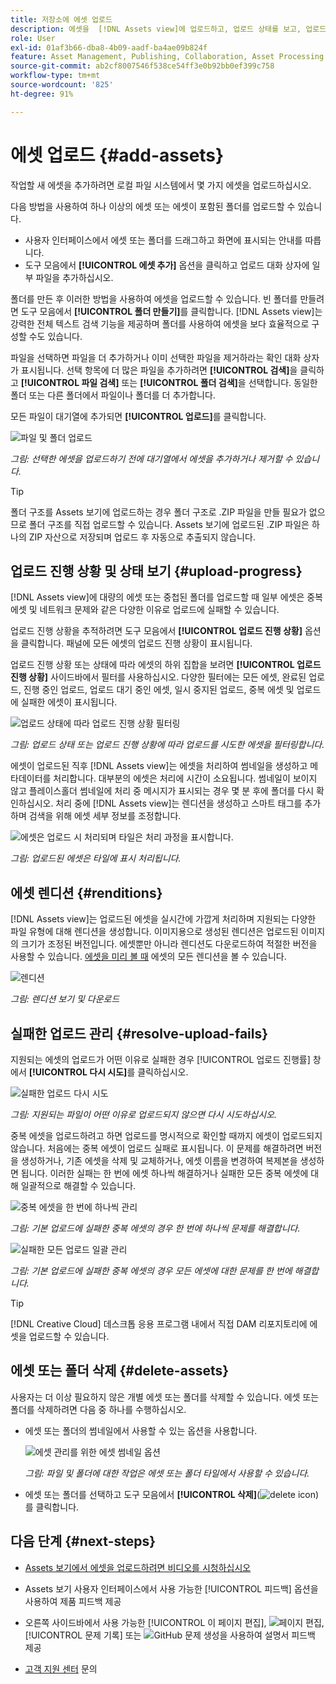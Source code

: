 ```yaml
---
title: 저장소에 에셋 업로드
description: 에셋을  [!DNL Assets view]에 업로드하고, 업로드 상태를 보고, 업로드 관련 문제를 해결합니다.
role: User
exl-id: 01af3b66-dba8-4b09-aadf-ba4ae09b824f
feature: Asset Management, Publishing, Collaboration, Asset Processing
source-git-commit: ab2cf8007546f538ce54ff3e0b92bb0ef399c758
workflow-type: tm+mt
source-wordcount: '825'
ht-degree: 91%

---
```


# 에셋 업로드 {#add-assets}

작업할 새 에셋을 추가하려면 로컬 파일 시스템에서 몇 가지 에셋을 업로드하십시오. <!-- TBD: Many of the [common file formats are supported](/help/assets/supported-file-formats-assets-view.md). -->

다음 방법을 사용하여 하나 이상의 에셋 또는 에셋이 포함된 폴더를 업로드할 수 있습니다.

* 사용자 인터페이스에서 에셋 또는 폴더를 드래그하고 화면에 표시되는 안내를 따릅니다.
* 도구 모음에서 **[!UICONTROL 에셋 추가]** 옵션을 클릭하고 업로드 대화 상자에 일부 파일을 추가하십시오.

<!-- TBD: Update this GIF
![Asset and nested folder upload demo](assets/do-not-localize/upload-assets.gif) -->

폴더를 만든 후 이러한 방법을 사용하여 에셋을 업로드할 수 있습니다. 빈 폴더를 만들려면 도구 모음에서 **[!UICONTROL 폴더 만들기]**&#x200B;를 클릭합니다. [!DNL Assets view]는 강력한 전체 텍스트 검색 기능을 제공하며 폴더를 사용하여 에셋을 보다 효율적으로 구성할 수도 있습니다.

파일을 선택하면 파일을 더 추가하거나 이미 선택한 파일을 제거하라는 확인 대화 상자가 표시됩니다. 선택 항목에 더 많은 파일을 추가하려면 **[!UICONTROL 검색]**&#x200B;을 클릭하고 **[!UICONTROL 파일 검색]** 또는 **[!UICONTROL 폴더 검색]**&#x200B;을 선택합니다. 동일한 폴더 또는 다른 폴더에서 파일이나 폴더를 더 추가합니다.

모든 파일이 대기열에 추가되면 **[!UICONTROL 업로드]**&#x200B;를 클릭합니다.

![파일 및 폴더 업로드](assets/upload-browse-files-folders.png)

*그림: 선택한 에셋을 업로드하기 전에 대기열에서 에셋을 추가하거나 제거할 수 있습니다.*

>[!TIP]
>
>폴더 구조를 Assets 보기에 업로드하는 경우 폴더 구조로 .ZIP 파일을 만들 필요가 없으므로 폴더 구조를 직접 업로드할 수 있습니다. Assets 보기에 업로드된 .ZIP 파일은 하나의 ZIP 자산으로 저장되며 업로드 후 자동으로 추출되지 않습니다.

## 업로드 진행 상황 및 상태 보기 {#upload-progress}

[!DNL Assets view]에 대량의 에셋 또는 중첩된 폴더를 업로드할 때 일부 에셋은 중복 에셋 및 네트워크 문제와 같은 다양한 이유로 업로드에 실패할 수 있습니다.

업로드 진행 상황을 추적하려면 도구 모음에서 **[!UICONTROL 업로드 진행 상황]** 옵션을 클릭합니다. 패널에 모든 에셋의 업로드 진행 상황이 표시됩니다.

업로드 진행 상황 또는 상태에 따라 에셋의 하위 집합을 보려면 **[!UICONTROL 업로드 진행 상황]** 사이드바에서 필터를 사용하십시오. 다양한 필터에는 모든 에셋, 완료된 업로드, 진행 중인 업로드, 업로드 대기 중인 에셋, 일시 중지된 업로드, 중복 에셋 및 업로드에 실패한 에셋이 표시됩니다.

![업로드 상태에 따라 업로드 진행 상황 필터링](assets/filter-upload-progress.png)

*그림: 업로드 상태 또는 업로드 진행 상황에 따라 업로드를 시도한 에셋을 필터링합니다.*

에셋이 업로드된 직후 [!DNL Assets view]는 에셋을 처리하여 썸네일을 생성하고 메타데이터를 처리합니다. 대부분의 에셋은 처리에 시간이 소요됩니다. 썸네일이 보이지 않고 플레이스홀더 썸네일에 처리 중 메시지가 표시되는 경우 몇 분 후에 폴더를 다시 확인하십시오. 처리 중에 [!DNL Assets view]는 렌디션을 생성하고 스마트 태그를 추가하며 검색을 위해 에셋 세부 정보를 조정합니다.

![에셋은 업로드 시 처리되며 타일은 처리 과정을 표시합니다.](assets/upload-processing.png)

*그림: 업로드된 에셋은 타일에 표시 처리됩니다.*

## 에셋 렌디션 {#renditions}

[!DNL Assets view]는 업로드된 에셋을 실시간에 가깝게 처리하며 지원되는 다양한 파일 유형에 대해 렌디션을 생성합니다. 이미지용으로 생성된 렌디션은 업로드된 이미지의 크기가 조정된 버전입니다. 에셋뿐만 아니라 렌디션도 다운로드하여 적절한 버전을 사용할 수 있습니다. [에셋을 미리 볼 때](/help/assets/navigate-assets-view.md#preview-assets) 에셋의 모든 렌디션을 볼 수 있습니다.

![렌디션](assets/renditions-view-download.png)

*그림: 렌디션 보기 및 다운로드*

## 실패한 업로드 관리 {#resolve-upload-fails}

지원되는 에셋의 업로드가 어떤 이유로 실패한 경우 [!UICONTROL 업로드 진행률] 창에서 **[!UICONTROL 다시 시도]**&#x200B;를 클릭하십시오.

![실패한 업로드 다시 시도](assets/upload-retry.png)

*그림: 지원되는 파일이 어떤 이유로 업로드되지 않으면 다시 시도하십시오.*

중복 에셋을 업로드하려고 하면 업로드를 명시적으로 확인할 때까지 에셋이 업로드되지 않습니다. 처음에는 중복 에셋이 업로드 실패로 표시됩니다. 이 문제를 해결하려면 버전을 생성하거나, 기존 에셋을 삭제 및 교체하거나, 에셋 이름을 변경하여 복제본을 생성하면 됩니다. 이러한 실패는 한 번에 에셋 하나씩 해결하거나 실패한 모든 중복 에셋에 대해 일괄적으로 해결할 수 있습니다.

![중복 에셋을 한 번에 하나씩 관리](assets/uploads-manage-duplicates.png)

*그림: 기본 업로드에 실패한 중복 에셋의 경우 한 번에 하나씩 문제를 해결합니다.*

![실패한 모든 업로드 일괄 관리](assets/upload-progress-manage-failed-uploads.png)

*그림: 기본 업로드에 실패한 중복 에셋의 경우 모든 에셋에 대한 문제를 한 번에 해결합니다.*

>[!TIP]
>
>[!DNL Creative Cloud] 데스크톱 응용 프로그램 내에서 직접 DAM 리포지토리에 에셋을 업로드할 수 있습니다.
<!--TBD
See how [[!DNL Assets view] integrates with [!DNL Adobe Asset Link]](/help/assets/integration-assets-view.md).
-->

## 에셋 또는 폴더 삭제 {#delete-assets}

사용자는 더 이상 필요하지 않은 개별 에셋 또는 폴더를 삭제할 수 있습니다. 에셋 또는 폴더를 삭제하려면 다음 중 하나를 수행하십시오.

* 에셋 또는 폴더의 썸네일에서 사용할 수 있는 옵션을 사용합니다.

  ![에셋 관리를 위한 에셋 썸네일 옵션](assets/options-on-thumbnail.png)

  *그림: 파일 및 폴더에 대한 작업은 에셋 또는 폴더 타일에서 사용할 수 있습니다.*

* 에셋 또는 폴더를 선택하고 도구 모음에서 **[!UICONTROL 삭제]**(![delete icon](assets/do-not-localize/delete-icon.png))를 클릭합니다.

## 다음 단계 {#next-steps}

* [Assets 보기에서 에셋을 업로드하려면 비디오를 시청하십시오](https://experienceleague.adobe.com/docs/experience-manager-learn/assets-essentials/basics/creating.html)

* Assets 보기 사용자 인터페이스에서 사용 가능한 [!UICONTROL 피드백] 옵션을 사용하여 제품 피드백 제공

* 오른쪽 사이드바에서 사용 가능한 [!UICONTROL 이 페이지 편집], ![페이지 편집](assets/do-not-localize/edit-page.png), [!UICONTROL 문제 기록] 또는 ![GitHub 문제 생성](assets/do-not-localize/github-issue.png)을 사용하여 설명서 피드백 제공

* [고객 지원 센터](https://experienceleague.adobe.com/?support-solution=General#support) 문의
